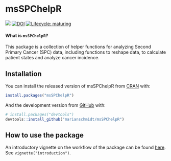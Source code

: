 

# msSPChelpR

<!-- badges: start -->
<!-- [![CRAN status](https://www.r-pkg.org/badges/version/msSPChelpR)](https://cran.r-project.org/package=msSPChelpR) -->
[![](https://img.shields.io/badge/dev%20-0.8.5.9-green.svg)](https://github.com/marianschmidt/msSPChelpR) 
[![DOI](https://zenodo.org/badge/185602745.svg)](https://zenodo.org/badge/latestdoi/185602745)
[![Lifecycle: maturing](https://img.shields.io/badge/lifecycle-maturing-blue.svg)](https://www.tidyverse.org/lifecycle/#maturing)
<!-- [![CRAN RStudio mirror downloads](https://cranlogs.r-pkg.org/badges/last-month/msSPChelpR?color=grey)](https://marianschmidt.github.io/msSPChelpR/) -->
<!-- badges: end -->

#### What is `msSPChelpR`?

This package is a collection of helper functions for analyzing Second Primary Cancer (SPC) data, 
including functions to reshape data, to calculate patient states and analyze cancer incidence.


## Installation

You can install the released version of msSPChelpR from [CRAN](https://CRAN.R-project.org) with:

``` r
install.packages("msSPChelpR")
```

And the development version from [GitHub](https://github.com/) with:

``` r
# install.packages("devtools")
devtools::install_github("marianschmidt/msSPChelpR")
```
## How to use the package

An introductory vignette on the workflow of the package can be found [here](https://marianschmidt.github.io/msSPChelpR/articles/introduction.html). See `vignette("introduction")`.


